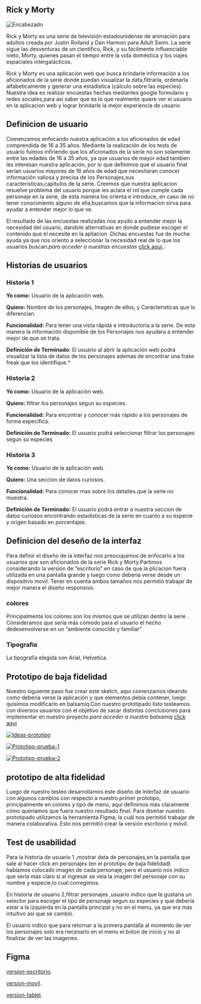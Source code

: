 
## Rick y Morty

![Encabezado](https://i.ibb.co/r578Dws/rick.jpg)

 Rick y Morty es una serie de televisión estadounidense de animación para adultos creada por Justin Roiland y Dan Harmon para Adult Swim. La serie sigue las desventuras de un científico, Rick, y su fácilmente influenciable nieto, Morty, quienes pasan el tiempo entre la vida doméstica y los viajes espaciales intergalácticos.

Rick y Morty es una aplicación web que busca brindarle información  a los aficionados de la serie donde puedan visualizar la data,filtrarla, ordenarla alfabeticamente y generar una estadística (cálculo sobre las especies). Nuestra idea es realizar  encuestas hechas mediantes  google formulario y redes sociales,para asi saber que es lo que realmente quiere ver el usuario en la aplicacion web y lograr  brindarle la mejor experiencia de usuario


## Definicion de usuario 

Comenzamos enfocando nuestra aplicación a los aficionados de edad comprendida de 16 a 35 años. Mediante la realización de los tests de usuario fuimos infiriendo que los aficionados de la serie no son solamente entre las edades de 16 a 35 años, ya que usuarios de mayor edad tambien les interesan  nuestra aplicación, por lo que definimos que el usuario final serían usuarios mayores de 16 años de edad que necesitaran conocer información valiosa y precisa de los Personajes,sus caracteristicas,capitulos de la serie.
 Creemos que nuestra aplicacion resuelve  problema del usuario  porque les aclara el rol que cumple cada personaje en la serie, de esta manera los orienta e introduce, en caso de no tener  conocimiento alguno de ella,buscamos que la informacion sirva para ayudar a entender mejor lo que ve.

El resultado de las encuestas realizadas nos ayudo a entender mejor la necesidad del usuario, dandole alternativas en donde pudiese escoger el contenido que el necesite en la apliacion .Dichas encuestas fue de mucha ayuda ya que nos oriento a seleccionar la necesidad real de lo que los usuarios  buscan.*para acceder a nuestras encuestas* [click aqui ](https://docs.google.com/forms/d/1Y3Z6RJXadjELC6KrowbKjxcU2KmKy3Y1UO2KrmwNyys/edit).


## Historias de usuarios 

### Historia 1

**Yo como:** Usuario de la aplicación web.

**Quiero:** Nombre de los personajes, Imagen de ellos, y Caracteristicas que lo diferencian.

**Funcionalidad:** Para tener una vista rápida e introductoria a la serie. De esta manera la información disponible de los Personajes nos ayudara a entender mejor de que se trata.

**Definición de Terminado:** El usuario al abrir la aplicación web podrá visualizar la lista de datos de los personajes ademas de encontrar una frase freak que los identifique.*

### Historia 2

**Yo como:** Usuario de la aplicación web.

**Quiero:** filtrar  los personajes segun su especies.

**Funcionalidad:** Para encontrar y conocer más rápido a los personajes  de forma especifica.

**Definición de Terminado:** El usuario podrá seleccionar filtrar los personajes segun su especies

### Historia 3

**Yo como:** Usuario de la aplicación web.

**Quiero:** Una seccion de datos curiosos.

**Funcionalidad:** Para conocer mas sobre los detalles que la serie no muestra.

**Definición de Terminado:** El usuario podrá entrar a nuestra seccion de datos curiosos encontrando estadísticas de la serie
en cuanto a su especie y origen basado en porcentajes.


## Definicion del deseño de la interfaz

Para definir el diseño de la interfaz nos preocupamos de enfocarlo a los usuarios que son aficionados de la serie Rick y Morty.Partimos considerando la versión de “escritorio” en caso de que la plicacion fuera utilizada en una pantalla grande y luego como deberia verse desde un dispositivo movil. Tener en cuenta ambos tamaños nos permitió trabajar de mejor manera el diseño responsivo.

### colores

Principalmente los colores son los mismos que se utilizan dentro la serie . Consideramos que sería más cómodo para el usuario el hecho dedesenvolverse en un “ambiente conocido y familiar”

### Tipografía

La tipografía elegida son Arial, Helvetica.


## Prototipo de baja fidelidad
Nuestro siguiente paso fue crear este sketch, aqui comenzamos ideando como debería verse la aplicación y que elementos debía contener, luego quisimos modificarlo en balsamiq.Con nuestro prototipado listo testeamos con diversos usuarios con el objetivo de sacar distintas conclusiones para implementar en nuestro proyecto.*para acceder a nuestro balsamiq* [click aqui ](https://balsamiq.cloud/s1cpqs0/pqxt9gm/rF1B0)

<a href="https://ibb.co/x6rSdMk"><img src="https://i.ibb.co/WfRWjch/Ideas-prototipo.jpg" alt="Ideas-prototipo" border="0" /></a>

<a href="https://ibb.co/xXwR25c"><img src="https://i.ibb.co/fqZPX0K/Prototipo-prueba-1.jpg" alt="Prototipo-prueba-1" border="0" /></a>

<a href="https://ibb.co/BGbkKXy"><img src="https://i.ibb.co/RNf84x3/Prototipo-prueba-2.jpg" alt="Prototipo-prueba-2" border="0" /></a>

## prototipo de alta fidelidad
Luego de nuestro testeo desarrollamos este diseño de Interfaz de usuario con algunos cambios con respecto a nuestro primer prototipo, principalmente en colores y tipo de menú, aquí definimos más claramente cómo queríamos que fuera nuestro resultado final. Para diseñar nuestro prototipado utilizamos la herramienta Figma, la cuál nos permitió trabajar de manera colaborativa. Esto nos permitió crear la versión escritorio y móvil.

## Test de usabilidad

Para la historia de usuario 1 ,mostrar data de personajes,en la pantalla que sale al hacer click en personajes (en el prototipo de baja fidelidad) habíamos colocado imagen de cada personaje, pero el usuario nos indico que sería más claro si al ingresar  se veía la imagen del personaje con su nombre y especie,lo cual corregimos.

En historia de usuario 2,filtrar personajes ,usuario indico que le gustaria un  selector para escoger el tipo de personaje segun su especies y que debería estar a la izquierda en la pantalla principal y no en el menu, ya que era más intuitivo asi que se cambió.

El usuario indico que para retornar a la primera pantalla al momento de ver los personajes solo era necesario en el menu el boton de inicio y no al finalizar de ver las imagenes.

## Figma

[version-escritorio](https://www.figma.com/file/Bu1UwmevLKlBUuyEkYksJz/Untitled?node-id=107%3A2).

[version-movil](https://www.figma.com/file/Bu1UwmevLKlBUuyEkYksJz/Untitled?node-id=67%3A3).

[version-tablet](https://www.figma.com/file/Bu1UwmevLKlBUuyEkYksJz/Untitled?node-id=15%3A8).


